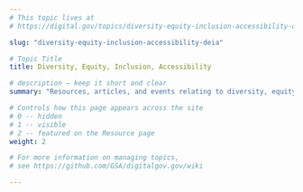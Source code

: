 ```yaml
---
# This topic lives at
# https://digital.gov/topics/diversity-equity-inclusion-accessibility-deia

slug: "diversity-equity-inclusion-accessibility-deia"

# Topic Title
title: Diversity, Equity, Inclusion, Accessibility

# description — keep it short and clear
summary: "Resources, articles, and events relating to diversity, equity, inclusion, and accessibility (DEIA) in the federal workplace."

# Controls how this page appears across the site
# 0 -- hidden
# 1 -- visible
# 2 -- featured on the Resource page
weight: 2

# For more information on managing topics,
# see https://github.com/GSA/digitalgov.gov/wiki

---
```

